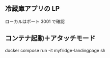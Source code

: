 ## 冷蔵庫アプリの LP

ローカルはポート 3001 で確認

## コンテナ起動＋アタッチモード

docker compose run -it myfridge-landingpage sh
